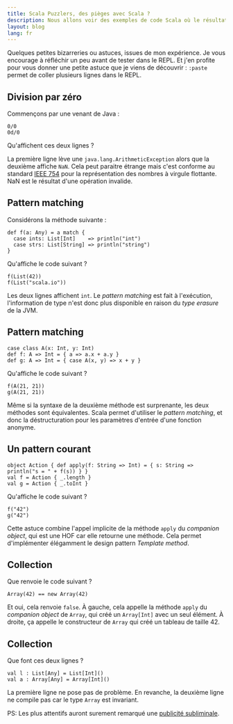 ```yaml
---
title: Scala Puzzlers, des pièges avec Scala ?
description: Nous allons voir des exemples de code Scala où le résultat est contre-intuitif. 
layout: blog
lang: fr
---
```

Quelques petites bizarreries ou astuces, issues de mon expérience. Je vous encourage à réfléchir un
peu avant de tester dans le REPL. Et j'en profite pour vous donner une petite astuce que je viens de
découvrir : `:paste` permet de coller plusieurs lignes dans le REPL.

## Division par zéro

Commençons par une venant de Java :

```
0/0
0d/0
```

Qu'affichent ces deux lignes ?

La première ligne lève une `java.lang.ArithmeticException` alors que la deuxième affiche `NaN`. Cela
peut paraitre étrange mais c'est conforme au standard [IEEE
754](http://fr.wikipedia.org/wiki/IEEE_754) pour la représentation des nombres à virgule flottante.
NaN est le résultat d'une opération invalide.

## Pattern matching

Considérons la méthode suivante :

```
def f(a: Any) = a match {
  case ints: List[Int]    => println("int")
  case strs: List[String] => println("string")
}
```

Qu'affiche le code suivant ?

```
f(List(42))
f(List("scala.io"))
```

Les deux lignes affichent `int`. Le *pattern matching* est fait à l'exécution, l'information de type
n'est donc plus disponible en raison du *type erasure* de la JVM.

## Pattern matching

```
case class A(x: Int, y: Int)
def f: A => Int = { a => a.x + a.y }
def g: A => Int = { case A(x, y) => x + y }
```

Qu'affiche le code suivant ?

```
f(A(21, 21))
g(A(21, 21))
```

Même si la syntaxe de la deuxième méthode est surprenante, les deux méthodes sont équivalentes.
Scala permet d'utiliser le *pattern matching*, et donc la déstructuration pour les paramètres
d'entrée d'une fonction anonyme.

## Un pattern courant

```
object Action { def apply(f: String => Int) = { s: String => println("s = " + f(s)) } }
val f = Action { _.length }
val g = Action { _.toInt }
```

Qu'affiche le code suivant ?

```
f("42")
g("42")
```

Cette astuce combine l'appel implicite de la méthode `apply` du *companion object*, qui est une HOF
car elle retourne une méthode. Cela permet d'implémenter élégamment le design pattern *Template
method*.

## Collection

Que renvoie le code suivant ?

```
Array(42) == new Array(42)
```

Et oui, cela renvoie `false`. À gauche, cela appelle la méthode `apply` du *companion object* de
`Array`, qui créé un `Array[Int]` avec un seul élément. À droite, ça appelle le constructeur de
`Array` qui créé un tableau de taille 42.

## Collection

Que font ces deux lignes ?

```
val l : List[Any] = List[Int]()
val a : Array[Any] = Array[Int]()
```

La première ligne ne pose pas de problème. En revanche, la deuxième ligne ne compile pas car le type
`Array` est invariant.

PS: Les plus attentifs auront surement remarqué une [publicité subliminale](http://scala.io).
